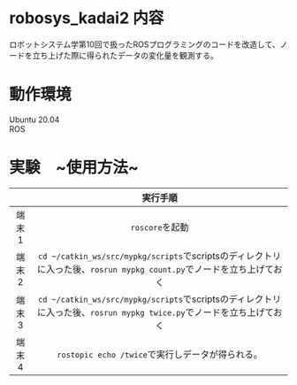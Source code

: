 # robosys_kadai2 内容  
ロボットシステム学第10回で扱ったROSプログラミングのコードを改造して、ノードを立ち上げた際に得られたデータの変化量を観測する。  

# 動作環境  
Ubuntu 20.04  
ROS  

# 実験　~使用方法~  
|       |      実行手順      |  
|:-----:|:-----------------:|  
| 端末1 |  `roscore`を起動     |  
| 端末2 | `cd ~/catkin_ws/src/mypkg/scripts`でscriptsのディレクトリに入った後、`rosrun mypkg count.py`でノードを立ち上げておく|  
| 端末3 | `cd ~/catkin_ws/src/mypkg/scripts`でscriptsのディレクトリに入った後、`rosrun mypkg twice.py`でノードを立ち上げておく|  
| 端末4 | `rostopic echo /twice`で実行しデータが得られる。|  
